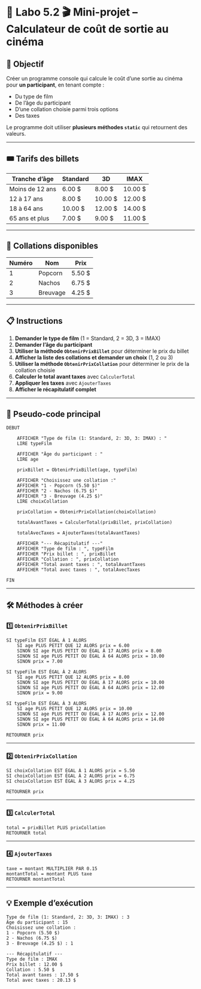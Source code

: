 # 🧪 Labo 5.2 🎬 Mini-projet – Calculateur de coût de sortie au cinéma 

## 🎯 Objectif
Créer un programme console qui calcule le coût d’une sortie au cinéma pour **un participant**, en tenant compte :
- Du type de film
- De l’âge du participant
- D’une collation choisie parmi trois options
- Des taxes

Le programme doit utiliser **plusieurs méthodes `static`** qui retournent des valeurs.

---

## 🎟️ Tarifs des billets

| Tranche d’âge     | Standard | 3D     | IMAX   |
|-------------------|----------|--------|--------|
| Moins de 12 ans   | 6.00 $   | 8.00 $ | 10.00 $|
| 12 à 17 ans       | 8.00 $   | 10.00 $| 12.00 $|
| 18 à 64 ans       | 10.00 $  | 12.00 $| 14.00 $|
| 65 ans et plus    | 7.00 $   | 9.00 $ | 11.00 $|

---

## 🍿 Collations disponibles

| Numéro | Nom       | Prix   |
|--------|-----------|--------|
| 1      | Popcorn   | 5.50 $ |
| 2      | Nachos    | 6.75 $ |
| 3      | Breuvage  | 4.25 $ |

---

## 📋 Instructions

1. **Demander le type de film** (1 = Standard, 2 = 3D, 3 = IMAX)  
2. **Demander l’âge du participant**  
3. **Utiliser la méthode `ObtenirPrixBillet`** pour déterminer le prix du billet  
4. **Afficher la liste des collations et demander un choix** (1, 2 ou 3)  
5. **Utiliser la méthode `ObtenirPrixCollation`** pour déterminer le prix de la collation choisie  
6. **Calculer le total avant taxes** avec `CalculerTotal`  
7. **Appliquer les taxes** avec `AjouterTaxes`  
8. **Afficher le récapitulatif complet**

---

## 📝 Pseudo-code principal 

```
DEBUT

    AFFICHER "Type de film (1: Standard, 2: 3D, 3: IMAX) : "
    LIRE typeFilm

    AFFICHER "Âge du participant : "
    LIRE age

    prixBillet = ObtenirPrixBillet(age, typeFilm)

    AFFICHER "Choisissez une collation :"
    AFFICHER "1 - Popcorn (5.50 $)"
    AFFICHER "2 - Nachos (6.75 $)"
    AFFICHER "3 - Breuvage (4.25 $)"
    LIRE choixCollation

    prixCollation = ObtenirPrixCollation(choixCollation)

    totalAvantTaxes = CalculerTotal(prixBillet, prixCollation)

    totalAvecTaxes = AjouterTaxes(totalAvantTaxes)

    AFFICHER "--- Récapitulatif ---"
    AFFICHER "Type de film : ", typeFilm
    AFFICHER "Prix billet : ", prixBillet
    AFFICHER "Collation : ", prixCollation
    AFFICHER "Total avant taxes : ", totalAvantTaxes
    AFFICHER "Total avec taxes : ", totalAvecTaxes

FIN
```

---

## 🛠️ Méthodes à créer 

### 1️⃣ `ObtenirPrixBillet`
```
SI typeFilm EST ÉGAL À 1 ALORS
    SI age PLUS PETIT QUE 12 ALORS prix = 6.00
    SINON SI age PLUS PETIT OU ÉGAL À 17 ALORS prix = 8.00
    SINON SI age PLUS PETIT OU ÉGAL À 64 ALORS prix = 10.00
    SINON prix = 7.00

SI typeFilm EST ÉGAL À 2 ALORS
    SI age PLUS PETIT QUE 12 ALORS prix = 8.00
    SINON SI age PLUS PETIT OU ÉGAL À 17 ALORS prix = 10.00
    SINON SI age PLUS PETIT OU ÉGAL À 64 ALORS prix = 12.00
    SINON prix = 9.00

SI typeFilm EST ÉGAL À 3 ALORS
    SI age PLUS PETIT QUE 12 ALORS prix = 10.00
    SINON SI age PLUS PETIT OU ÉGAL À 17 ALORS prix = 12.00
    SINON SI age PLUS PETIT OU ÉGAL À 64 ALORS prix = 14.00
    SINON prix = 11.00

RETOURNER prix
```

---

### 2️⃣ `ObtenirPrixCollation`
```
SI choixCollation EST ÉGAL À 1 ALORS prix = 5.50
SI choixCollation EST ÉGAL À 2 ALORS prix = 6.75
SI choixCollation EST ÉGAL À 3 ALORS prix = 4.25

RETOURNER prix
```

---

### 3️⃣ `CalculerTotal`
```
total = prixBillet PLUS prixCollation
RETOURNER total
```

---

### 4️⃣ `AjouterTaxes`
```
taxe = montant MULTIPLIER PAR 0.15
montantTotal = montant PLUS taxe
RETOURNER montantTotal
```

---

## 💡 Exemple d’exécution

```
Type de film (1: Standard, 2: 3D, 3: IMAX) : 3
Âge du participant : 15
Choisissez une collation :
1 - Popcorn (5.50 $)
2 - Nachos (6.75 $)
3 - Breuvage (4.25 $) : 1

--- Récapitulatif ---
Type de film : IMAX
Prix billet : 12.00 $
Collation : 5.50 $
Total avant taxes : 17.50 $
Total avec taxes : 20.13 $
```
